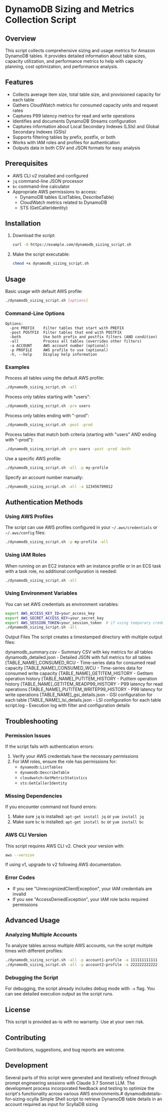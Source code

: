 # DynamoDB Sizing and Metrics Collection Script

## Overview
This script collects comprehensive sizing and usage metrics for Amazon DynamoDB tables. It provides detailed information about table sizes, capacity utilization, and performance metrics to help with capacity planning, cost optimization, and performance analysis.

## Features
- Collects average item size, total table size, and provisioned capacity for each table
- Gathers CloudWatch metrics for consumed capacity units and request rates
- Captures P99 latency metrics for read and write operations
- Identifies and documents DynamoDB Streams configuration
- Captures information about Local Secondary Indexes (LSIs) and Global Secondary Indexes (GSIs)
- Supports filtering tables by prefix, postfix, or both
- Works with IAM roles and profiles for authentication
- Outputs data in both CSV and JSON formats for easy analysis

## Prerequisites
- AWS CLI v2 installed and configured
- `jq` command-line JSON processor
- `bc` command-line calculator
- Appropriate AWS permissions to access:
  - DynamoDB tables (ListTables, DescribeTable)
  - CloudWatch metrics related to DynamoDB
  - STS (GetCallerIdentity)

## Installation
1. Download the script:
   ```bash
   curl -O https://example.com/dynamodb_sizing_script.sh
   ```

2. Make the script executable:
   ```bash
   chmod +x dynamodb_sizing_script.sh
   ```

## Usage
Basic usage with default AWS profile:
```bash
./dynamodb_sizing_script.sh [options]
```

### Command-Line Options
```
Options:
  -pre PREFIX    Filter tables that start with PREFIX
  -post POSTFIX  Filter tables that end with POSTFIX
  -both          Use both prefix and postfix filters (AND condition)
  -all           Process all tables (overrides other filters)
  -a ACCOUNT     AWS account number (optional)
  -p PROFILE     AWS profile to use (optional)
  -h, --help     Display help information
```

### Examples

Process all tables using the default AWS profile:
```bash
./dynamodb_sizing_script.sh -all
```

Process only tables starting with "users":
```bash
./dynamodb_sizing_script.sh -pre users
```

Process only tables ending with "-prod":
```bash
./dynamodb_sizing_script.sh -post -prod
```

Process tables that match both criteria (starting with "users" AND ending with "-prod"):
```bash
./dynamodb_sizing_script.sh -pre users -post -prod -both
```

Use a specific AWS profile:
```bash
./dynamodb_sizing_script.sh -all -p my-profile
```

Specify an account number manually:
```bash
./dynamodb_sizing_script.sh -all -a 123456789012
```

## Authentication Methods

### Using AWS Profiles
The script can use AWS profiles configured in your `~/.aws/credentials` or `~/.aws/config` files:
```bash
./dynamodb_sizing_script.sh -p my-profile -all
```

### Using IAM Roles
When running on an EC2 instance with an instance profile or in an ECS task with a task role, no additional configuration is needed:
```bash
./dynamodb_sizing_script.sh -all
```

### Using Environment Variables
You can set AWS credentials as environment variables:
```bash
export AWS_ACCESS_KEY_ID=your_access_key
export AWS_SECRET_ACCESS_KEY=your_secret_key
export AWS_SESSION_TOKEN=your_session_token  # if using temporary credentials
./dynamodb_sizing_script.sh -all
```
Output Files
The script creates a timestamped directory with multiple output files:

dynamodb_summary.csv - Summary CSV with key metrics for all tables
dynamodb_detailed.json - Detailed JSON with full metrics for all tables
[TABLE_NAME]_CONSUMED_RCU - Time-series data for consumed read capacity
[TABLE_NAME]_CONSUMED_WCU - Time-series data for consumed write capacity
[TABLE_NAME]_GETITEM_HISTORY - GetItem operation history
[TABLE_NAME]_PUTITEM_HISTORY - PutItem operation history
[TABLE_NAME]_GETITEM_READP99_HISTORY - P99 latency for read operations
[TABLE_NAME]_PUTITEM_WRITEP99_HISTORY - P99 latency for write operations
[TABLE_NAME]_gsi_details.json - GSI configuration for each table
[TABLE_NAME]_lsi_details.json - LSI configuration for each table
script.log - Execution log with filter and configuration details
## Troubleshooting

### Permission Issues
If the script fails with authentication errors:
1. Verify your AWS credentials have the necessary permissions
2. For IAM roles, ensure the role has permissions for:
   - `dynamodb:ListTables`
   - `dynamodb:DescribeTable`
   - `cloudwatch:GetMetricStatistics`
   - `sts:GetCallerIdentity`

### Missing Dependencies
If you encounter command not found errors:
1. Make sure `jq` is installed: `apt-get install jq` or `yum install jq`
2. Make sure `bc` is installed: `apt-get install bc` or `yum install bc`

### AWS CLI Version
This script requires AWS CLI v2. Check your version with:
```bash
aws --version
```

If using v1, upgrade to v2 following AWS documentation.

### Error Codes
- If you see "UnrecognizedClientException", your IAM credentials are invalid
- If you see "AccessDeniedException", your IAM role lacks required permissions

## Advanced Usage

### Analyzing Multiple Accounts
To analyze tables across multiple AWS accounts, run the script multiple times with different profiles:

```bash
./dynamodb_sizing_script.sh -all -p account1-profile -a 111111111111
./dynamodb_sizing_script.sh -all -p account2-profile -a 222222222222
```

### Debugging the Script
For debugging, the script already includes debug mode with `-x` flag. You can see detailed execution output as the script runs.

## License
This script is provided as-is with no warranty. Use at your own risk.

## Contributing
Contributions, suggestions, and bug reports are welcome.

## Development
Several parts of this script were generated and iteratively refined through prompt engineering sessions with Claude 3.7 Sonnet LLM. The development process incorporated feedback and testing to optimize the script's functionality across various AWS environments.# dynamodbdetails-for-sizing-scylla
Simple Shell script to retrieve DynamoDB table details in an account required as input for ScyllaDB sizing
